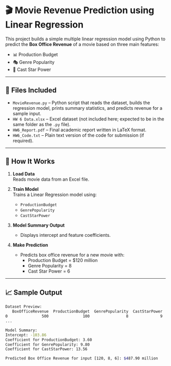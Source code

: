 # 🎬 Movie Revenue Prediction using Linear Regression

This project builds a simple multiple linear regression model using Python to predict the **Box Office Revenue** of a movie based on three main features:
- 📊 Production Budget
- 🎭 Genre Popularity
- 🌟 Cast Star Power

---

## 📂 Files Included

- `MovieRevenue.py` – Python script that reads the dataset, builds the regression model, prints summary statistics, and predicts revenue for a sample input.
- `HW 6 Data.xlsx` – Excel dataset (not included here; expected to be in the same folder as the `.py` file).
- `HW6_Report.pdf` – Final academic report written in LaTeX format.
- `HW6_Code.txt` – Plain text version of the code for submission (if required).

---

## 📌 How It Works

1. **Load Data**  
   Reads movie data from an Excel file.

2. **Train Model**  
   Trains a Linear Regression model using:
   - `ProductionBudget`
   - `GenrePopularity`
   - `CastStarPower`

3. **Model Summary Output**
   - Displays intercept and feature coefficients.

4. **Make Prediction**
   - Predicts box office revenue for a new movie with:
     - Production Budget = \$120 million
     - Genre Popularity = 8
     - Cast Star Power = 6

---

## 📈 Sample Output

```bash
Dataset Preview:
   BoxOfficeRevenue  ProductionBudget  GenrePopularity  CastStarPower
0               500               100                8              9
...

Model Summary:
Intercept: -103.86
Coefficient for ProductionBudget: 3.60
Coefficient for GenrePopularity: 9.80
Coefficient for CastStarPower: 13.56

Predicted Box Office Revenue for input [120, 8, 6]: $487.90 million
